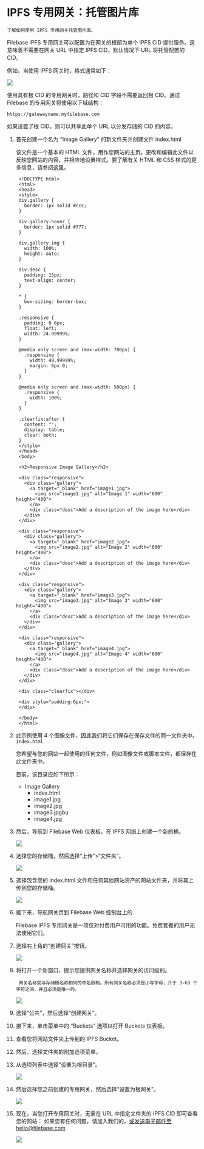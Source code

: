 # IPFS 专用网关：托管图片库
	了解如何使用 IPFS 专用网关托管图片库。
Filebase IPFS 专用网关可以配置为在网关的根部为单个 IPFS CID 提供服务。这意味着不需要在网关 URL 中指定 IPFS CID，默认情况下 URL 将托管配置的 CID。

例如，当使用 IPFS 网关时，格式通常如下：

![](./pic/gateway.png)

使用具有根 CID 的专用网关时，路径和 CID 字段不需要返回根 CID。通过 Filebase 的专用网关将使用以下域结构：

	https://gatewayname.myfilebase.com
如果设置了根 CID，则可以共享此单个 URL 以分发存储的 CID 的内容。

1. 首先创建一个名为 “Image Gallery” 的新文件夹并创建文件 index.html

	该文件是一个基本的 HTML 文件，用作您网站的主页。更改和编辑此文件以反映您网站的内容，并相应地设置样式。要了解有关 HTML 和 CSS 样式的更多信息，请参阅[这里](https://www.w3schools.com/html/html_css.asp)。

		<!DOCTYPE html>
		<html>
		<head>
		<style>
		div.gallery {
		  border: 1px solid #ccc;
		}
		
		div.gallery:hover {
		  border: 1px solid #777;
		}
		
		div.gallery img {
		  width: 100%;
		  height: auto;
		}
		
		div.desc {
		  padding: 15px;
		  text-align: center;
		}
		
		* {
		  box-sizing: border-box;
		}
		
		.responsive {
		  padding: 0 6px;
		  float: left;
		  width: 24.99999%;
		}
		
		@media only screen and (max-width: 700px) {
		  .responsive {
		    width: 49.99999%;
		    margin: 6px 0;
		  }
		}
		
		@media only screen and (max-width: 500px) {
		  .responsive {
		    width: 100%;
		  }
		}
		
		.clearfix:after {
		  content: "";
		  display: table;
		  clear: both;
		}
		</style>
		</head>
		<body>
		
		<h2>Responsive Image Gallery</h2>
		
		<div class="responsive">
		  <div class="gallery">
		    <a target="_blank" href="image1.jpg">
		      <img src="image1.jpg" alt="Image 1" width="600" height="400">
		    </a>
		    <div class="desc">Add a description of the image here</div>
		  </div>
		</div>
		
		<div class="responsive">
		  <div class="gallery">
		    <a target="_blank" href="image2.jpg">
		      <img src="image2.jpg" alt="Image 2" width="600" height="400">
		    </a>
		    <div class="desc">Add a description of the image here</div>
		  </div>
		</div>
		
		<div class="responsive">
		  <div class="gallery">
		    <a target="_blank" href="image3.jpg">
		      <img src="image3.jpg" alt="Image 3" width="600" height="400">
		    </a>
		    <div class="desc">Add a description of the image here</div>
		  </div>
		</div>
		
		<div class="responsive">
		  <div class="gallery">
		    <a target="_blank" href="image4.jpg">
		      <img src="image4.jpg" alt="Image 4" width="600" height="400">
		    </a>
		    <div class="desc">Add a description of the image here</div>
		  </div>
		</div>
		
		<div class="clearfix"></div>
		
		<div style="padding:6px;">
		</div>
		
		</body>
		</html>

2. 此示例使用 4 个图像文件，因此我们将它们保存在保存文件的同一文件夹中。`index.html`

	您希望与您的网站一起使用的任何文件，例如图像文件或脚本文件，都保存在此文件夹中。

	目前，该目录应如下所示：

	- Image Gallery
		- index.html
		- image1.jpg
		- image2.jpg
		- image3.jpgbu
		- image4.jpg
3. 然后，导航到 Filebase Web 仪表板。在 IPFS 网络上创建一个新的桶。

	![](./pic/newbucket.png)
4. 选择您的存储桶，然后选择“上传”>“文件夹”。

	![](./pic/newfolder.png)
5. 选择包含您的 index.html 文件和任何其他网站资产的网站文件夹，并将其上传到您的存储桶。

	![](./pic/newfolder2.png)
6. 接下来，导航网关页到 Filebase Web 控制台上的

	Filebase IPFS 专用网关是一项仅对付费用户可用的功能。免费套餐的用户无法使用它们。
7. 选择右上角的“创建网关”按钮。

	![](./pic/gateway2.png)
8. 将打开一个新窗口，提示您提供网关名称并选择网关的访问级别。

		网关名称受与存储桶名称相同的命名限制。所有网关名称必须是小写字母，介于 3-63 个字符之间，并且必须是唯一的。

	![](./pic/gateway3.png)	
9. 选择“公共”，然后选择“创建网关”。
10. 接下来，单击菜单中的 “Buckets” 选项以打开 Buckets 仪表板。
11. 查看您将网站文件夹上传到的 IPFS Bucket。
12. 然后，选择文件夹的附加选项菜单。
13. 从选项列表中选择“设置为根目录”。

	![](./pic/newfolder3.png)
14. 然后选择您之前创建的专用网关，然后选择“设置为根网关”。

	![](./pic/gateway17.png)
15. 现在，当您打开专用网关时，无需在 URL 中指定文件夹的 IPFS CID 即可查看您的网站：
如果您有任何问题，请加入我们的，或发送电子邮件至hello@filebase.com

	![](./pic/newfolder4.png)